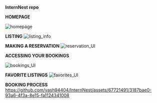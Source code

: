 **InternNest repo**

**HOMEPAGE**

![homepage](https://github.com/yash94404/InternNest/assets/67721491/278b5c57-e619-402d-9a13-077a8fd9f69f)

**LISTING**
![listing_info](https://github.com/yash94404/InternNest/assets/67721491/1099c275-3fe9-4e4f-94f3-2847883c0275)

**MAKING A RESERVATION**
![reservation_UI](https://github.com/yash94404/InternNest/assets/67721491/3c7bf96a-76b9-4e5c-89de-a610b189ed80)

**ACCESSING YOUR BOOKINGS**

![bookings_UI](https://github.com/yash94404/InternNest/assets/67721491/9a14c952-0e97-4ff3-b731-1a3f3d479649)

**FAVORITE LISTINGS**
![favorites_UI](https://github.com/yash94404/InternNest/assets/67721491/5e89c5ed-5807-445c-9a9b-285fde363e4d)

**BOOKING PROCESS**
https://github.com/yash94404/InternNest/assets/67721491/3187bae0-93a6-4f3a-8e15-fa1124341008
